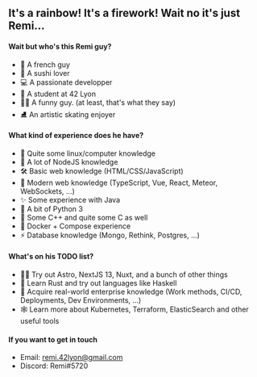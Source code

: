 ## It's a rainbow! It's a firework! Wait no it's just Remi...

#### Wait but who's this Remi guy?

- 🥖 A french guy
- 🍣 A sushi lover
- 💻 A passionate developper
- 📘 A student at 42 Lyon
- 🤵🏻 A funny guy. (at least, that's what they say)
- ⛸️ An artistic skating enjoyer

#### What kind of experience does he have?

- 💾 Quite some linux/computer knowledge
- 🌱 A lot of NodeJS knowledge
- 🛠 Basic web knowledge (HTML/CSS/JavaScript)
- 📜 Modern web knowledge (TypeScript, Vue, React, Meteor, WebSockets, ...)
- ✨ Some experience with Java
- 🎈 A bit of Python 3
- 🔨 Some C++ and quite some C as well
- 🐳 Docker + Compose experience
- ⚡ Database knowledge (Mongo, Rethink, Postgres, ...)

#### What's on his TODO list?

- 👨‍🏫 Try out Astro, NextJS 13, Nuxt, and a bunch of other things
- 📖 Learn Rust and try out languages like Haskell
- 👥 Acquire real-world enterprise knowledge (Work methods, CI/CD, Deployments, Dev Environments, ...)
- 🕸️ Learn more about Kubernetes, Terraform, ElasticSearch and other useful tools

#### If you want to get in touch

- Email: remi.42lyon@gmail.com
- Discord: Remi#5720

<!--
<br/>
<p align="center">
  <img src="https://badge42.vercel.app/api/v2/cl32xb6ly00110al6st7n8c7y/stats?cursusId=21&coalitionId=50" alt="tjolivea's 42 stats" />
</p> 
-->
